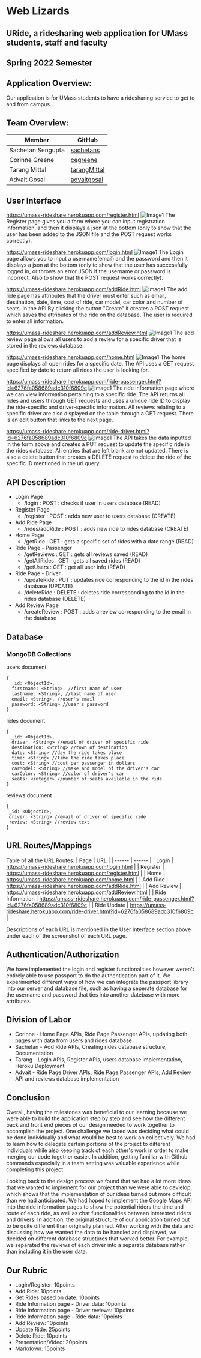 # Web Lizards
## URide, a ridesharing web application for UMass students, staff and faculty
## Spring 2022 Semester

## Application Overview:
Our application is for UMass students to have a ridesharing service to get to and from campus.

## Team Overview:
| Member | GitHub |
| ------ | ------ |
| Sachetan Sengupta | [sachetans](https://github.com/sachetans) |
| Corinne Greene | [cegreene](https://github.com/cegreene) |
| Tarang Mittal | [tarangMittal](https://github.com/tarangMittal) |
| Advait Gosai | [advaitgosai](https://github.com/advaitgosai) |

## User Interface 
https://umass-rideshare.herokuapp.com/register.html
![Image1](../assets/images/final_scs/register.png)
The Register page gives you a form where you can input registration information, and then it displays a json at the bottom (only to show that the user has been added to the JSON file and the POST request works correctly).

https://umass-rideshare.herokuapp.com/login.html
![Image1](../assets/images/deploy_scs/login.png)
The Login page allows you to input a username(email) and the password and then it displays a json at the bottom (only to show that the user has successfully logged in, or throws an error JSON if the username or password is incorrect. Also to show that the POST request works correctly).

https://umass-rideshare.herokuapp.com/addRide.html
![Image1](../assets/images/final_scs/addRide.png)
The add ride page has attributes that the driver must enter such as email, destination, date, time,
cost of ride, car model, car color and number of seats. In the API By clicking the button "Create" it creates a POST 
request which saves the attributes of the ride on the database. The user is required to enter all information. 

https://umass-rideshare.herokuapp.com/addReview.html
![Image1](../assets/images/final_scs/addReview.png)
The add review page allows all users to add a review for a specific driver that is stored in the reviews database.

https://umass-rideshare.herokuapp.com/home.html
![Image1](../assets/images/final_scs/home.png)
The home page displays all open rides for a specific date. The API uses a GET request specified by date to return all rides the user is looking for. 

https://umass-rideshare.herokuapp.com/ride-passenger.html?id=6276fa058689adc310f6809c
![Image1](../assets/images/final_scs/rideInfo.png)
The ride information page where we can view information pertaining to a specific ride. The API returns all rides and users through GET requests and uses a unique ride ID to display the ride-specific and driver-specific information. All reviews relating to a specific driver are also displayed on the table through a GET request. There is an edit button that links to the next page.

https://umass-rideshare.herokuapp.com/ride-driver.html?id=6276fa058689adc310f6809c
![Image1](../assets/images/final_scs/updateRide.png)
The API takes the data inputted in the form above and creates a PUT request to update the specific ride in the rides database. All entries that are left blank are not updated. There is also a delete button that creates a DELETE request to delete the ride of the specific ID mentioned in the url query.


## API Description

* Login Page
  * /login : POST : checks if user in users database (READ)
* Register Page
  * /register : POST : adds new user to users database (CREATE)
* Add Ride Page
  * /rides/addRide : POST : adds new ride to rides database (CREATE)
* Home Page
  * /getRide : GET : gets a specific set of rides with a date range (READ)
* Ride Page - Passenger
  * /getReviews : GET : gets all reviews saved (READ)
  * /getAllRides : GET : gets all saved rides (READ)
  * /getUsers : GET : get all user info (READ)
* Ride Page - Driver
  * /updateRide : PUT : updates ride corresponding to the id in the rides database (UPDATE)
  * /deleteRide : DELETE : deletes ride corresponding to the id in the rides database (DELETE)
* Add Review Page 
  * /createReview : POST : adds a review corresponding to the email in the database

## Database

### MongoDB Collections

users document
```
{
  _id: <ObjectId>,
  firstname: <String>, //first name of user
  lastname: <String>, //last name of user
  email: <String>, //user's email
  password: <String> //user's password
}
```

  
rides document
```
{
  _id: <ObjectId>,
  driver: <String> //email of driver of specific ride
  destination: <String> //town of destination
  date: <String> //day the ride takes place
  time: <String> //time the ride takes place
  cost: <String> //cost per passenger in dollars
  carModel: <String> //make and model of the driver's car
  carColor: <String> //color of driver's car
  seats: <integer> //number of seats available in the ride
}
```
  
 reviews document
 ```
{
  _id: <ObjectId>,
  driver: <String> //email of driver of specific ride
  review: <String> //review text 
}
```



## URL Routes/Mappings
Table of all the URL Routes:
|  Page  |   URL  |
| ------ | ------ |
| Login | https://umass-rideshare.herokuapp.com/login.html | 
| Register | https://umass-rideshare.herokuapp.com/register.html |
| Home | https://umass-rideshare.herokuapp.com/home.html |
| Add Ride | https://umass-rideshare.herokuapp.com/addRide.html |
| Add Review | https://umass-rideshare.herokuapp.com/addReview.html |
| Ride Information | https://umass-rideshare.herokuapp.com/ride-passenger.html?id=6276fa058689adc310f6809c |
| Ride Update | https://umass-rideshare.herokuapp.com/ride-driver.html?id=6276fa058689adc310f6809c |

Descriptions of each URL is mentioned in the User Interface section above under each of the screenshot of each URL page.

## Authentication/Authorization
We have implemented the login and register functionalities however weren't entirely able to use passport to do the authentication part of it. We experimented different ways of how we can integrate the passport library into our server and database file, such as having a seperate database for the username and password that ties into another datebase with more attributes. 

## Division of Labor
* Corinne - Home Page APIs, Ride Page Passenger APIs, updating both pages with data from users and rides database
* Sachetan - Add Ride APIs, Creating rides database structure, Documentation
* Tarang - Login APIs, Register APIs, users database implementation, Heroku Deployment
* Advait - Ride Page Driver APIs, Ride Page Passenger APIs, Add Review API and reviews database implementation

## Conclusion
Overall, having the milestones was beneficial to our learning because we were able to build the application step by step and see how the different back and front end pieces of our design needed to work together to accomplish the project. One challenge we faced was deciding what could be done individually and what would be best to work on collectively. We had to learn how to delegate certain portions of the project to different individuals while also keeping track of each other's work in order to make merging our code together easier. In addition, getting familiar with Github commands especially in a team setting was valuable experience while completing this project. 

Looking back to the design process we found that we had a lot more ideas that we wanted to implement for our project than we were able to devlelop, which shows that the implementation of our ideas turned out more difficult than we had anticipated. We had hoped to implement the Google Maps API into the ride information pages to show the potential riders the time and route of each ride, as well as chat functionalities between interested riders and drivers. In addition, the original structure of our application turned out to be quite different than originally planned. After working with the data and discussing how we wanted the data to be handled and displayed, we decided on different database structures that worked better. For example, we separated the reviews of each driver into a separate database rather than including it in the user data.

## Our Rubric
* Login/Register: 10points
* Add Ride: 10points
* Get Rides based on date: 10points
* Ride Information page - Driver data: 10points
* Ride Information page - Driver reviews: 10points
* Ride Information page - Ride data: 10points
* Add Review: 10points
* Update Ride: 25points
* Delete Ride: 10points
* Presentation/Video: 20points
* Markdown: 15points

  
